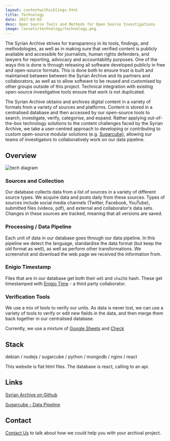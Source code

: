 ```yaml
---
layout: contentwithsiblings.html
title: Technology
date: 2017-03-03
desc: Open Source Tools and Methods for Open Source Investigations
image: /assets/technology/technology.png
---
```


The Syrian Archive strives for transparency in its tools, findings, and methodologies, as well as in making sure that verified content is publicly available and accessible for journalists, human rights defenders, and lawyers for reporting, advocacy and accountability purposes. One of the ways this is done is through releasing all software developed publicly in free and open-source formats. This is done both to ensure trust is built and maintained between between the Syrian Archive and its partners and collaborators, as well as to allow software to be reused and customised by other groups outside of this project. Technical integration with existing open-source investigative tools ensure that work is not duplicated.

The Syrian Archive obtains and archives digital content in a variety of formats from a variety of sources and platforms. Content is stored in a centralised database and then accessed by our open-source tools to search, investigate, verify, categorise, and expand. Rather applying out-of-the-box technology solutions to the content challenges faced by the Syrian Archive, we take a user-centred approach to developing or contributing to custom open-source modular solutions (e.g. [Sugarcube](https://gitlab.com/sucarcube)), allowing our teams of investigators to collaboratively work on our data pipeline.








## Overview

![tech diagram](/assets/technology/techdiagram.jpg)

### Sources and Collection

Our database collects data from a list of sources in a variety of different source types.  We acquire data and posts daily from these sources.  Types of sources include social media channels (Twitter, Facebook, YouTube), submitted files (videos, pdf), and external and collaborator's data sets.  Changes in these sources are tracked, meaning that all versions are saved.

### Processing / Data Pipeline

Each unit of data in our database goes through our data pipeline.  In this pipeline we detect the language, standardise the data format (but keep the old format as well), as well as perform other transformations.  We screenshot and download the web page we received the information from.

### Enigio Timestamp

Files that are in our database get both their `md5` and `sha256` hash.  These get timestamped with [Enigio Time](https://www.enigio.com/) - a third party collaborator.

### Verification Tools

We use a mix of tools to verify our units.  As data is never lost, we can use a variety of tools to verify or edit new fields in the data, and then merge them back together in our centralised database.

Currently, we use a mixture of
 [Google Sheets](https://gitlab.com/sugarcube/sugarcube/tree/master/packages/plugin-googlesheets/) and [Check](https://meedan.com/en/check/)

## Stack

debian / nodejs / sugarcube / python / mongodb / nginx / react

This website is flat html files.  The database is react, calling to an api.

## Links

[Syrian Archive on Github](https://github.com/syrianarchive)

[Sugarcube - Data Pipeline](https://gitlab.com/sugarcube)

## Contact

[Contact Us](mailto:niko@syrianarchive.org) to talk about how we could help you with your archival project.
